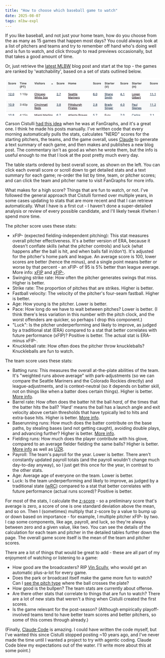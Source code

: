 ```yaml
---
title: "How to choose which baseball game to watch"
date: 2025-08-07
tags: mlbw-expl
---
```


If you like baseball, and not just your home team, how do you choose from the as many as 15 games that happen most days? You could always look at a list of pitchers and teams and try to remember off hand who's doing well and is fun to watch, and click through to read previews occasionally, but that takes a good amount of time.

Or, just retrieve the [latest MLBW](https://andrewenfield.com/latest-mlbw/) blog post and start at the top - the games are ranked by 'watchability', based on a set of stats outlined below.

<img src="./detail-table-example.png" alt="Snippet of detail table">

Carson Cistulli [had this idea](https://blogs.fangraphs.com/introducing-team-nerd/) when he was at FanGraphs, and it's a great one. I think he made his posts manually. I've written code that every morning automatically pulls the stats, calculates "NERD" scores for the starting pitchers, the teams, and the game overall, uses [Claude](https://www.anthropic.com/claude) to generate a text summary of each game, and then makes and publishes a new blog post. The commentary isn't as good as when he wrote them, but the info is useful enough to me that I look at the post pretty much every day.

The table starts ordered by best overall score, as shown on the left. You can click each overall score or scroll down to get detailed stats and a text summary for each game; re-order the list by time, team, or pitcher scores; and can click the team and pitcher name to visit FanGraphs for more info.

What makes for a high score? Things that are fun to watch, or not. I've followed the general approach that Cistulli formed over multiple years, in some cases updating to stats that are more recent and that I can retrieve automatically. What I have is a first cut - I haven't done a super-detailed analysis or review of every possible candidate, and I'll likely tweak if/when I spend more time.

The pitcher score uses these stats:

- xFIP- (expected fielding-independent pitching): This stat measures overall pitcher effectiveness. It's a better version of ERA, because it doesn't conflate skills (what the pitcher controls) and luck (what happens after the ball is hit, and when balls fall in/don't). It's adjusted for the pitcher's home park and league. An average score is 100, lower scores are better (hence the minus), and a single point means better or worse by that percent - an xFIP- of 95 is 5% better than league average. More info: [xFIP](https://library.fangraphs.com/pitching/xfip/) and [xFIP-](https://library.fangraphs.com/pitching/era-fip-xfip/).
- Swinging strike rate: How often the pitcher generates swings that miss. Higher is better.
- Strike rate: The proportion of pitches that are strikes. Higher is better.
- Fastball velocity: The velocity of the pitcher's four-seam fastball. Higher is better.
- Age: How young is the pitcher. Lower is better.
- Pace: How long do we have to wait between pitches? Lower is better. (I think there's less variation in this number with the pitch clock, and the worst offenders are quicker, so perhaps I drop this component.)
- "Luck": Is the pitcher underperforming and likely to improve, as judged by a traditional stat (ERA) compared to a stat that better correlates with future performance (xFIP)? Positive is better. The actual stat is ERA- minus xFIP-.
- Knuckleball rate: How often does the pitcher throw knuckleballs? Knuckleballs are fun to watch.

The team score uses these stats:

- Batting runs: This measures the overall at-the-plate abilities of the team. It's "weighted runs above average" with park-adjustments (so we can compare the Seattle Mariners and the Colorado Rockies directly) and league-adjustments, and is context-neutral (so it depends on batter skill, not on things like when a batter does certain things). Higher is better. [More info](https://library.fangraphs.com/offense/off/).
- Barrel rate: How often does the batter hit the ball _hard_, of the times that the batter hits the ball? 'Hard' means the ball has a launch angle and exit velocity above certain thresholds that have typically led to hits and extra-base hits. Higher is better. [More info](https://blogs.fangraphs.com/an-overdue-barrel-rate-refresher/).
- Baserunning runs: How much does the batter contribute on the base paths, by stealing bases (and not getting caught), avoiding double plays, and advancing further? Higher is better. [More info](https://library.fangraphs.com/offense/bsr/).
- Fielding runs: How much does the player contribute with his glove, compared to an average fielder fielding the same balls? Higher is better. [More info](https://library.fangraphs.com/defense/def/) as well as [UZR](https://blogs.fangraphs.com/the-fangraphs-uzr-primer/).
- Payroll: The team's payroll for the year. Lower is better. There aren't constantly updated payroll totals (and the payroll wouldn't change much day-to-day anyway), so I just get this once for the year, in contrast to the other stats.
- Age: Average age of everyone on the team. Lower is better.
- Luck: Is the team underperforming and likely to improve, as judged by a traditional state ([wRC](https://library.fangraphs.com/offense/wrc/)) compared to a stat that better correlates with future performance (actual runs scored)? Positive is better.

For most of the stats, I calculate the [z-score](https://en.wikipedia.org/wiki/Standard_score) - so a preliminary score that's average is zero, a score of one is one standard deviation above the mean, and so on. Then I (sometimes) multiply that z-score by a value to bump up or down based on importance - for example, I multiple pitcher xFIP- by two. I cap some components, like age, payroll, and luck, so they're always between zero and a given value, like two. You can see the details of the calculation for each team and pitcher in the detailed tables further down the page. The overall game score itself is the mean of the team and pitcher scores.

There are a lot of things that would be great to add - these are all part of my enjoyment of watching or listening to a game:

- How good are the broadcasters? RIP [Vin Scully](https://www.mlb.com/news/vin-scully-greatest-calls), who would get an automatic plus-a-lot for every game.
- Does the park or broadcast itself make the game more fun to watch? Can I [see the pitch type](https://andrewenfield.com/blog/2025/06/29/using-llms-to-collect-mlb-broadcast-data-or-which-mlb-broadcasts-show-pitch-types/) where the ball crosses the plate?
- How good is the bullpen? The team stats are currently about offense.
- Are there other stats that correlate to things that are fun to watch? There are a lot of new stats that weren't a thing when Cistulli created the first scores.
- Is the game relevant for the post-season? (Although empirically playoff-involved teams tend to have better team scores and better pitchers, so some of this comes through already.)

(Finally, [Claude Code](https://docs.anthropic.com/en/docs/claude-code/overview) is amazing. I could have written the code myself, but I've wanted this since Cistulli stopped posting ~10 years ago, and I've never made the time until I wanted a project to try with agentic coding. Claude Code blew my expectations out of the water. I'll write more about this at some point.)
